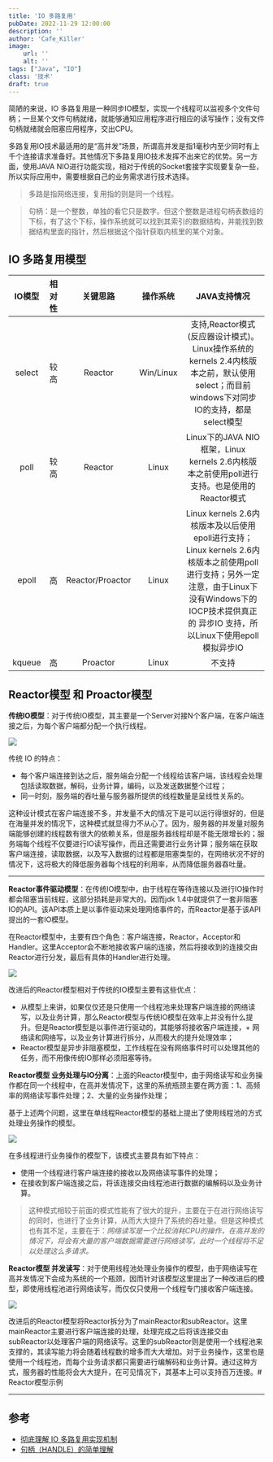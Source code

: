 ```yaml
---
title: 'IO 多路复用'
pubDate: 2022-11-29 12:00:00
description: ''
author: 'Cafe_Killer'
image:
    url: ''
    alt: ''
tags: ["Java", "IO"]
class: '技术'
draft: true
---
```


简陋的来说，IO 多路复用是一种同步IO模型，实现一个线程可以监视多个文件句柄；一旦某个文件句柄就绪，就能够通知应用程序进行相应的读写操作；没有文件句柄就绪就会阻塞应用程序，交出CPU。

多路复用IO技术最适用的是“高并发”场景，所谓高并发是指1毫秒内至少同时有上千个连接请求准备好。其他情况下多路复用IO技术发挥不出来它的优势。另一方面，使用JAVA NIO进行功能实现，相对于传统的Socket套接字实现要复杂一些，所以实际应用中，需要根据自己的业务需求进行技术选择。

> 多路是指网络连接，复用指的则是同一个线程。  

> 句柄：是一个整数，单独的看它只是数字。但这个整数是进程句柄表数组的下标，有了这个下标，操作系统就可以找到其索引的数据结构，并能找到数据结构里面的指针，然后根据这个指针获取内核里的某个对象。

## IO 多路复用模型

| IO模型 | 相对性 | 关键思路 | 操作系统 | JAVA支持情况 |
| :--:   | :--:   | :--:    | :--:     | :--:         |
| select | 较高 | Reactor | Win/Linux | 支持,Reactor模式(反应器设计模式)。Linux操作系统的 kernels 2.4内核版本之前，默认使用select；而目前windows下对同步IO的支持，都是select模型 |
| poll   | 较高 | Reactor | Linux     | Linux下的JAVA NIO框架，Linux kernels 2.6内核版本之前使用poll进行支持。也是使用的Reactor模式 |
| epoll  | 高  | Reactor/Proactor | Linux | Linux kernels 2.6内核版本及以后使用epoll进行支持；Linux kernels 2.6内核版本之前使用poll进行支持；另外一定注意，由于Linux下没有Windows下的IOCP技术提供真正的 异步IO 支持，所以Linux下使用epoll模拟异步IO |
| kqueue | 高  | Proactor | Linux    | 不支持 |

## Reactor模型 和 Proactor模型

__传统IO模型__：对于传统IO模型，其主要是一个Server对接N个客户端，在客户端连接之后，为每个客户端都分配一个执行线程。

![](https://cdn.jsdelivr.net/gh/cafekiller/cafe.cdn/images/blogs/post221129_1.png)

传统 IO 的特点：

- 每个客户端连接到达之后，服务端会分配一个线程给该客户端，该线程会处理包括读取数据，解码，业务计算，编码，以及发送数据整个过程；
- 同一时刻，服务端的吞吐量与服务器所提供的线程数量是呈线性关系的。
  
这种设计模式在客户端连接不多，并发量不大的情况下是可以运行得很好的，但是在海量并发的情况下，这种模式就显得力不从心了。因为，服务器的并发量对服务端能够创建的线程数有很大的依赖关系，但是服务器线程却是不能无限增长的；服务端每个线程不仅要进行IO读写操作，而且还需要进行业务计算；服务端在获取客户端连接，读取数据，以及写入数据的过程都是阻塞类型的，在网络状况不好的情况下，这将极大的降低服务器每个线程的利用率，从而降低服务器吞吐量。

---

__Reactor事件驱动模型__：在传统IO模型中，由于线程在等待连接以及进行IO操作时都会阻塞当前线程，这部分损耗是非常大的。因而jdk 1.4中就提供了一套非阻塞IO的API。该API本质上是以事件驱动来处理网络事件的，而Reactor是基于该API提出的一套IO模型。  

在Reactor模型中，主要有四个角色：客户端连接，Reactor，Acceptor和Handler。这里Acceptor会不断地接收客户端的连接，然后将接收到的连接交由Reactor进行分发，最后有具体的Handler进行处理。

![](https://cdn.jsdelivr.net/gh/cafekiller/cafe.cdn/images/blogs/post221129_2.png)

改进后的Reactor模型相对于传统的IO模型主要有这些优点：

- 从模型上来讲，如果仅仅还是只使用一个线程池来处理客户端连接的网络读写，以及业务计算，那么Reactor模型与传统IO模型在效率上并没有什么提升。但是Reactor模型是以事件进行驱动的，其能够将接收客户端连接，+ 网络读和网络写，以及业务计算进行拆分，从而极大的提升处理效率；
- Reactor模型是异步非阻塞模型，工作线程在没有网络事件时可以处理其他的任务，而不用像传统IO那样必须阻塞等待。

__Reactor模型 业务处理与IO分离__：上面的Reactor模型中，由于网络读写和业务操作都在同一个线程中，在高并发情况下，这里的系统瓶颈主要在两方面：1、高频率的网络读写事件处理；2、大量的业务操作处理；

基于上述两个问题，这里在单线程Reactor模型的基础上提出了使用线程池的方式处理业务操作的模型。

![](https://cdn.jsdelivr.net/gh/cafekiller/cafe.cdn/images/blogs/post221129_3.png)

在多线程进行业务操作的模型下，该模式主要具有如下特点：

- 使用一个线程进行客户端连接的接收以及网络读写事件的处理；
- 在接收到客户端连接之后，将该连接交由线程池进行数据的编解码以及业务计算。

> 这种模式相较于前面的模式性能有了很大的提升，主要在于在进行网络读写的同时，也进行了业务计算，从而大大提升了系统的吞吐量。但是这种模式也有其不足，主要在于：*网络读写是一个比较消耗CPU的操作，在高并发的情况下，将会有大量的客户端数据需要进行网络读写，此时一个线程将不足以处理这么多请求。*

__Reactor模型 并发读写__：对于使用线程池处理业务操作的模型，由于网络读写在高并发情况下会成为系统的一个瓶颈，因而针对该模型这里提出了一种改进后的模型，即使用线程池进行网络读写，而仅仅只使用一个线程专门接收客户端连接。

![](https://cdn.jsdelivr.net/gh/cafekiller/cafe.cdn/images/blogs/post221129_3.png)

改进后的Reactor模型将Reactor拆分为了mainReactor和subReactor。这里mainReactor主要进行客户端连接的处理，处理完成之后将该连接交由subReactor以处理客户端的网络读写。这里的subReactor则是使用一个线程池来支撑的，其读写能力将会随着线程数的增多而大大增加。对于业务操作，这里也是使用一个线程池，而每个业务请求都只需要进行编解码和业务计算。通过这种方式，服务器的性能将会大大提升，在可见情况下，其基本上可以支持百万连接。# Reactor模型示例

--- 



## 参考

- [彻底理解 IO 多路复用实现机制](https://juejin.cn/post/6882984260672847879)
- [句柄（HANDLE）的简单理解](https://blog.csdn.net/weixin_43399489/article/details/123529786)